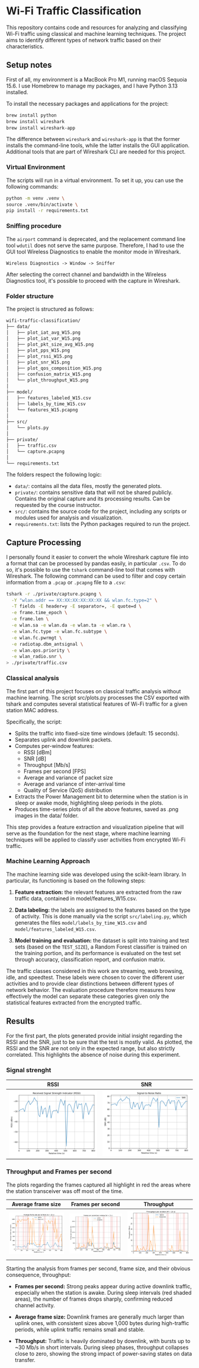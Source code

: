 # Wi-Fi Traffic Classification
This repository contains code and resources for analyzing and classifying Wi-Fi traffic using classical and machine learning techniques. The project aims to identify different types of network traffic based on their characteristics.

## Setup notes
First of all, my environment is a MacBook Pro M1, running macOS Sequoia 15.6. I use Homebrew to manage my packages, and I have Python 3.13 installed.

To install the necessary packages and applications for the project:

```bash
brew install python
brew install wireshark
brew install wireshark-app
```
The difference between `wireshark` and `wireshark-app` is that the former installs the command-line tools, while the latter installs the GUI application. Additional tools that are part of Wireshark CLI are needed for this project.

### Virtual Environment
The scripts will run in a virtual environment. To set it up, you can use the following commands:

```bash
python -m venv .venv \
source .venv/bin/activate \
pip install -r requirements.txt
```

### Sniffing procedure
The `airport` command is deprecated, and the replacement command line tool `wdutil` does not serve the same purpose. Therefore, I had to use the GUI tool Wireless Diagnostics to enable the monitor mode in Wireshark.
```
Wireless Diagnostics -> Window -> Sniffer
```
After selecting the correct channel and bandwidth in the Wireless Diagnostics tool, it's possible to proceed with the capture in Wireshark.

### Folder structure
The project is structured as follows:

```.
wifi-traffic-classification/
├── data/
│   ├── plot_iat_avg_W15.png
│   ├── plot_iat_var_W15.png
│   ├── plot_pkt_size_avg_W15.png
│   ├── plot_pps_W15.png
│   ├── plot_rssi_W15.png
│   ├── plot_snr_W15.png
│   ├── plot_qos_composition_W15.png
│   ├── confusion_matrix_W15.png
│   └── plot_throughput_W15.png
│
├── model/
│   ├── features_labeled_W15.csv
│   ├── labels_by_time_W15.csv
│   └── features_W15.pcapng
│
├── src/
│   └── plots.py
│
├── private/
│   ├── traffic.csv
│   └── capture.pcapng
│
└── requirements.txt
```

The folders respect the following logic:
- `data/`: contains all the data files, mostly the generated plots.
- `private/`: contains sensitive data that will not be shared publicly. Contains the original capture and its processing results. Can be requested by the course instructor.
- `src/`: contains the source code for the project, including any scripts or modules used for analysis and visualization.
- `requirements.txt`: lists the Python packages required to run the project.

## Capture Processing
I personally found it easier to convert the whole Wireshark capture file into a format that can be processed by pandas easily, in particular `.csv`. To do so, it's possible to use the `tshark` command-line tool that comes with Wireshark. The following command can be used to filter and copy certain information from a `.pcap` or `.pcapng` file to a `.csv`:

```bash
tshark -r ./private/capture.pcapng \
  -Y "wlan.addr == XX:XX:XX:XX:XX:XX && wlan.fc.type=2" \
  -T fields -E header=y -E separator=, -E quote=d \
  -e frame.time_epoch \
  -e frame.len \
  -e wlan.sa -e wlan.da -e wlan.ta -e wlan.ra \
  -e wlan.fc.type -e wlan.fc.subtype \
  -e wlan.fc.pwrmgt \
  -e radiotap.dbm_antsignal \
  -e wlan.qos.priority \
  -e wlan_radio.snr \
> ./private/traffic.csv
```

### Classical analysis
The first part of this project focuses on classical traffic analysis without machine learning.
The script src/plots.py processes the CSV exported with tshark and computes several statistical features of Wi-Fi traffic for a given station MAC address.

Specifically, the script:
- Splits the traffic into fixed-size time windows (default: 15 seconds).
- Separates uplink and downlink packets.
- Computes per-window features:
    - RSSI [dBm]
    - SNR [dB]
    - Throughput [Mb/s]
    - Frames per second [FPS]
    - Average and variance of packet size
    - Average and variance of inter-arrival time
    - Quality of Service (QoS) distribution
- Extracts the Power Management bit to determine when the station is in sleep or awake mode, highlighting sleep periods in the plots.
- Produces time-series plots of all the above features, saved as .png images in the data/ folder.

This step provides a feature extraction and visualization pipeline that will serve as the foundation for the next stage, where machine learning techniques will be applied to classify user activities from encrypted Wi-Fi traffic.

### Machine Learning Approach
The machine learning side was developed using the scikit-learn library. In particular, its functioning is based on the following steps:
1.	**Feature extraction:** the relevant features are extracted from the raw traffic data, contained in model/features_W15.csv.

2.	**Data labeling:** the labels are assigned to the features based on the type of activity. This is done manually via the script `src/labeling.py`, which generates the files `model/labels_by_time_W15.csv` and `model/features_labeled_W15.csv`.

3.	**Model training and evaluation:** the dataset is split into training and test sets (based on the `TEST_SIZE`), a Random Forest classifier is trained on the training portion, and its performance is evaluated on the test set through accuracy, classification report, and confusion matrix.

The traffic classes considered in this work are streaming, web browsing, idle, and speedtest. These labels were chosen to cover the different user activities and to provide clear distinctions between different types of network behavior. The evaluation procedure therefore measures how effectively the model can separate these categories given only the statistical features extracted from the encrypted traffic.

## Results
For the first part, the plots generated provide initial insight regarding the RSSI and the SNR, just to be sure that the test is mostly valid. As plotted, the RSSI and the SNR are not only in the expected range, but also strictly correlated. This highlights the absence of noise during this experiment.
### Signal strenght

| RSSI                  | SNR                   |
| ----------------------------------- | ----------------------------------- |
| ![ps](/img/plot_rssi_W15.png) | ![fps](/img/plot_snr_W15.png)   |


### Throughput and Frames per second
The plots regarding the frames captured all highlight in red the areas where the station transceiver was off most of the time.

| Average frame size                  | Frames per second                   | Throughput                          |
| ----------------------------------- | ----------------------------------- | ----------------------------------- |
| ![ps](/img/plot_frame_size_avg_W15.png) | ![fps](/img/plot_fps_W15.png)   | ![thr](/img/plot_throughput_W15.png)  |

Starting the analysis from frames per second, frame size, and their obvious consequence, throughput:

- **Frames per second:** Strong peaks appear during active downlink traffic, especially when the station is awake. During sleep intervals (red shaded areas), the number of frames drops sharply, confirming reduced channel activity.

- **Average frame size:** Downlink frames are generally much larger than uplink ones, with consistent sizes above 1,000 bytes during high-traffic periods, while uplink traffic remains small and stable.

- **Throughput:** Traffic is heavily dominated by downlink, with bursts up to ~30 Mb/s in short intervals. During sleep phases, throughput collapses close to zero, showing the strong impact of power-saving states on data transfer.
